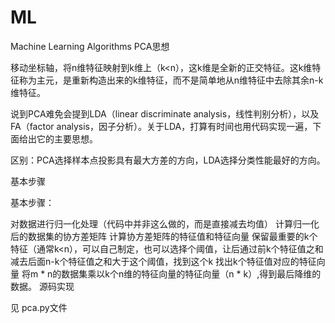 # ML
Machine Learning Algorithms
PCA思想

移动坐标轴，将n维特征映射到k维上（k<n），这k维是全新的正交特征。这k维特征称为主元，是重新构造出来的k维特征，而不是简单地从n维特征中去除其余n-k维特征。

说到PCA难免会提到LDA（linear discriminate analysis，线性判别分析），以及FA（factor analysis，因子分析）。关于LDA，打算有时间也用代码实现一遍，下面给出它的主要思想。

区别：PCA选择样本点投影具有最大方差的方向，LDA选择分类性能最好的方向。

基本步骤

基本步骤：

对数据进行归一化处理（代码中并非这么做的，而是直接减去均值）
计算归一化后的数据集的协方差矩阵
计算协方差矩阵的特征值和特征向量
保留最重要的k个特征（通常k<n），可以自己制定，也可以选择个阈值，让后通过前k个特征值之和减去后面n-k个特征值之和大于这个阈值，找到这个k
找出k个特征值对应的特征向量
将m * n的数据集乘以k个n维的特征向量的特征向量（n * k）,得到最后降维的数据。
源码实现

见 pca.py文件
